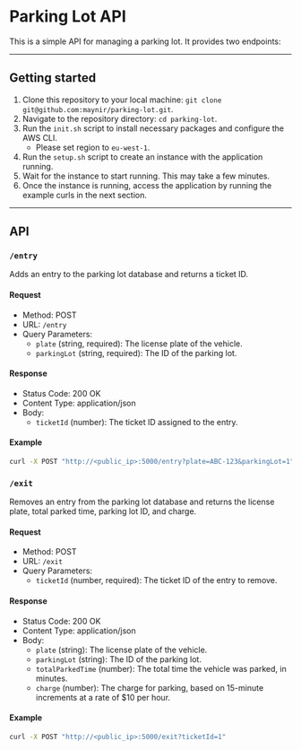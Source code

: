 # Parking Lot API



This is a simple API for managing a parking lot. It provides two endpoints:

---

## Getting started

1. Clone this repository to your local machine: `git clone git@github.com:maynir/parking-lot.git`.
2. Navigate to the repository directory: `cd parking-lot`.
3. Run the `init.sh` script to install necessary packages and configure the AWS CLI.
   * Please set region to `eu-west-1`.
4. Run the `setup.sh` script to create an instance with the application running.
5. Wait for the instance to start running. This may take a few minutes.
6. Once the instance is running, access the application by running the example curls in the next section.

---

## API

### `/entry`

Adds an entry to the parking lot database and returns a ticket ID.

#### Request

- Method: POST
- URL: `/entry`
- Query Parameters:
    - `plate` (string, required): The license plate of the vehicle.
    - `parkingLot` (string, required): The ID of the parking lot.

#### Response

- Status Code: 200 OK
- Content Type: application/json
- Body:
    - `ticketId` (number): The ticket ID assigned to the entry.

#### Example

```bash
curl -X POST "http://<public_ip>:5000/entry?plate=ABC-123&parkingLot=1"
```

### `/exit`

Removes an entry from the parking lot database and returns the license plate, total parked time, parking lot ID, and charge.

#### Request

- Method: POST
- URL: `/exit`
- Query Parameters:
    - `ticketId` (number, required): The ticket ID of the entry to remove.

#### Response

- Status Code: 200 OK
- Content Type: application/json
- Body:
    - `plate` (string): The license plate of the vehicle.
    - `parkingLot` (string): The ID of the parking lot.
    - `totalParkedTime` (number): The total time the vehicle was parked, in minutes.
    - `charge` (number): The charge for parking, based on 15-minute increments at a rate of $10 per hour.

#### Example

```bash
curl -X POST "http://<public_ip>:5000/exit?ticketId=1"
```